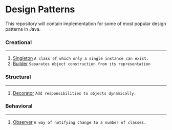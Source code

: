 # Design Patterns
This repository will contain implementation for some of most popular design patterns in Java.

### Creational
---
1. [Singleton](https://sourcemaking.com/design_patterns/singleton) ``` A class of which only a single instance can exist. ```
2. [Builder](https://sourcemaking.com/design_patterns/builder) ``` Separates object construction from its representation ```

### Structural
---
1. [Decorator](https://sourcemaking.com/design_patterns/decorator) ``` Add responsibilities to objects dynamically. ```

### Behavioral
---
1. [Observer](https://sourcemaking.com/design_patterns/observer) ``` A way of notifying change to a number of classes. ```
